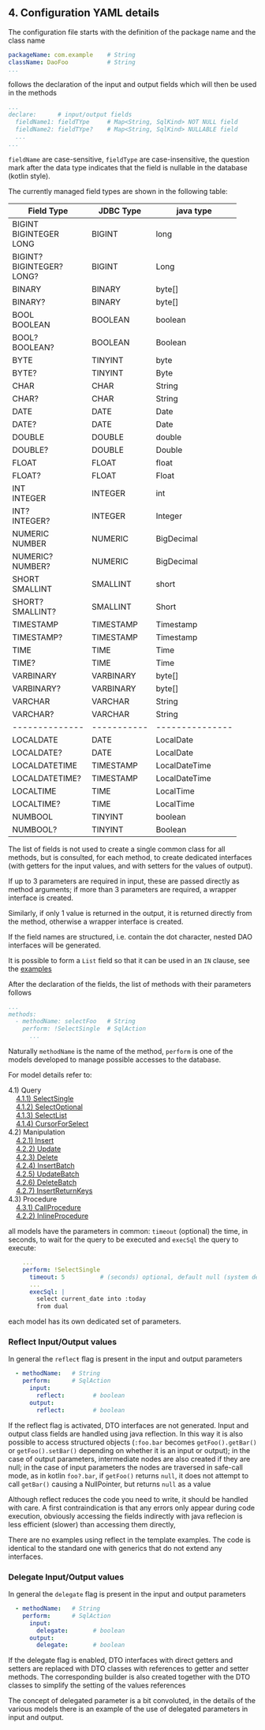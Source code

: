 ## 4. Configuration YAML details

The configuration file starts with the definition of the package name and the class name

~~~yaml
packageName: com.example    # String
className: DaoFoo           # String
...
~~~

follows the declaration of the input and output fields which will then be used in the methods

~~~yaml
...
declare:      # input/output fields
  fieldName1: fieldTYpe     # Map<String, SqlKind> NOT NULL field
  fieldName2: fieldTYpe?    # Map<String, SqlKind> NULLABLE field
  ...
...
~~~

`fieldName` are case-sensitive, `fieldType` are case-insensitive, the question
mark after the data type indicates that the field is nullable in the database
(kotlin style).

The currently managed field types are shown in the following table:

| Field Type|JDBC Type|java type|
|-----------|---------|---------|
|BIGINT<br>BIGINTEGER<br>LONG    | BIGINT    | long       |
|BIGINT?<br>BIGINTEGER?<br>LONG? | BIGINT    | Long       |
|BINARY                          | BINARY    | byte[]     |
|BINARY?                         | BINARY    | byte[]     |
|BOOL<br>BOOLEAN                 | BOOLEAN   | boolean    |
|BOOL?<br>BOOLEAN?               | BOOLEAN   | Boolean    |
|BYTE                            |TINYINT    | byte       |
|BYTE?                           |TINYINT    | Byte       |
|CHAR                            | CHAR      | String     |
|CHAR?                           | CHAR      | String     |
|DATE                            | DATE      | Date       |
|DATE?                           | DATE      | Date       |
|DOUBLE                          | DOUBLE    | double     |
|DOUBLE?                         | DOUBLE    | Double     |
|FLOAT                           | FLOAT     | float      |
|FLOAT?                          | FLOAT     | Float      |
|INT<br>INTEGER                  | INTEGER   | int        |
|INT?<br>INTEGER?                | INTEGER   | Integer    |
|NUMERIC<br>NUMBER               | NUMERIC   | BigDecimal |
|NUMERIC?<br>NUMBER?             | NUMERIC   | BigDecimal |
|SHORT<br>SMALLINT               |SMALLINT   | short      |
|SHORT?<br>SMALLINT?             |SMALLINT   | Short      |
|TIMESTAMP                       | TIMESTAMP | Timestamp  |
|TIMESTAMP?                      | TIMESTAMP | Timestamp  |
|TIME                            | TIME      | Time       |
|TIME?                           | TIME      | Time       |
|VARBINARY                       | VARBINARY | byte[]     |
|VARBINARY?                      | VARBINARY | byte[]     |
|VARCHAR                         | VARCHAR   | String     |
|VARCHAR?                        | VARCHAR   | String     |
|--------------|-----------|---------------|
|LOCALDATE     | DATE      | LocalDate     |
|LOCALDATE?    | DATE      | LocalDate     |
|LOCALDATETIME | TIMESTAMP | LocalDateTime |
|LOCALDATETIME?| TIMESTAMP | LocalDateTime |
|LOCALTIME     | TIME      | LocalTime     |
|LOCALTIME?    | TIME      | LocalTime     |
|NUMBOOL       | TINYINT   | boolean       |
|NUMBOOL?      | TINYINT   | Boolean       |

The list of fields is not used to create a single common class for all methods, but is consulted, for each method, to create dedicated interfaces (with getters for the input values, and with setters for the values of output).

If up to 3 parameters are required in input, these are passed directly as method arguments; if more than 3 parameters are required, a wrapper interface is created.

Similarly, if only 1 value is returned in the output, it is returned directly from the method, otherwise a wrapper interface is created.

If the field names are structured, i.e. contain the dot character, nested DAO interfaces will be generated.

It is possible to form a `List` field so that it can be used in an `IN` clause, see the [examples](listField.md)

After the declaration of the fields, the list of methods with their parameters follows

~~~yaml
...
methods:
  - methodName: selectFoo   # String
    perform: !SelectSingle  # SqlAction
      ...
~~~

Naturally `methodName` is the name of the method, `perform` is one of the models developed to manage possible accesses to the database.

For model details refer to:

4.1) Query<br/>
&nbsp;&nbsp;&nbsp;&nbsp;[4.1.1) SelectSingle](SelectSingle.md)<br/>
&nbsp;&nbsp;&nbsp;&nbsp;[4.1.2) SelectOptional](SelectOptional.md)<br/>
&nbsp;&nbsp;&nbsp;&nbsp;[4.1.3) SelectList](SelectList.md)<br/>
&nbsp;&nbsp;&nbsp;&nbsp;[4.1.4) CursorForSelect](CursorForSelect.md)<br/>
4.2) Manipulation<br/>
&nbsp;&nbsp;&nbsp;&nbsp;[4.2.1) Insert](insert.md)<br/>
&nbsp;&nbsp;&nbsp;&nbsp;[4.2.2) Update](update.md)<br/>
&nbsp;&nbsp;&nbsp;&nbsp;[4.2.3) Delete](delete.md)<br/>
&nbsp;&nbsp;&nbsp;&nbsp;[4.2.4) InsertBatch](insertBatch.md)<br/>
&nbsp;&nbsp;&nbsp;&nbsp;[4.2.5) UpdateBatch](updateBatch.md)<br/>
&nbsp;&nbsp;&nbsp;&nbsp;[4.2.6) DeleteBatch](deleteBatch.md)<br/>
&nbsp;&nbsp;&nbsp;&nbsp;[4.2.7) InsertReturnKeys](insertKey.md)<br/>
4.3) Procedure<br/>
&nbsp;&nbsp;&nbsp;&nbsp;[4.3.1) CallProcedure](callProc.md)<br/>
&nbsp;&nbsp;&nbsp;&nbsp;[4.2.2) InlineProcedure](inlineProc.md)<br/>



all models have the parameters in common: `timeout` (optional) the time, in seconds, to wait for the query to be executed and `execSql` the query to execute:

~~~yaml
    ...
    perform: !SelectSingle
      timeout: 5          # (seconds) optional, default null (system default)
      ...
      execSql: |
        select current_date into :today
        from dual
~~~

each model has its own dedicated set of parameters.

### Reflect Input/Output values

In general the `reflecŧ` flag is present in the input and output parameters

~~~yaml
  - methodName:   # String
    perform:      # SqlAction
      input:
        reflect:        # boolean
      output:
        reflect:        # boolean
~~~

If the reflect flag is activated, DTO interfaces are not generated. Input and
output class fields are handled using java reflection.
In this way it is also possible to access structured objects (`:foo.bar` becomes
`getFoo().getBar()` or `getFoo().setBar()` depending on whether it is an input or
output); in the case of output parameters, intermediate nodes are also created
if they are null; in the case of input parameters the nodes are traversed in
safe-call mode, as in kotlin `foo?.bar`, if `getFoo()` returns `null`,
it does not attempt to call `getBar()` causing a NullPointer, but returns `null` as a value

Although reflect reduces the code you need to write, it should be handled with care.
A first contraindication is that any errors only appear during code execution,
obviously accessing the fields indirectly with java reflecion is less
efficient (slower) than accessing them directly,

There are no examples using reflect in the template examples.
The code is identical to the standard one with generics that do not extend any interfaces.

### Delegate Input/Output values

In general the `delegate` flag is present in the input and output parameters

~~~yaml
  - methodName:   # String
    perform:      # SqlAction
      input:
        delegate:       # boolean
      output:
        delegate:       # boolean
~~~

If the delegate flag is enabled, DTO interfaces with direct getters and setters are replaced with DTO classes with references to getter and setter methods. The corresponding builder is also created together with the DTO classes to simplify the setting of the values references

The concept of delegated parameter is a bit convoluted, in the details of the various models there is an example of the use of delegated parameters in input and output.

